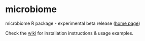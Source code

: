 microbiome
==========

microbiome R package - experimental beta release ([home
page](http://microbiome.github.com))

Check the [wiki](https://github.com/microbiome/microbiome/wiki) for
installation instructions & usage examples.
